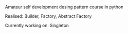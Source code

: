 Amateur self development desing pattern course in python

Realised:
Builder,
Factory,
Abstract Factory

Currently working on:
Singleton